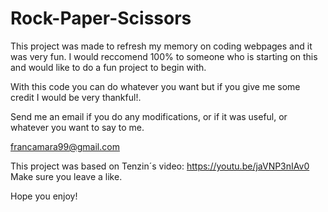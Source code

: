 # Rock-Paper-Scissors

This project was made to refresh my memory on coding webpages and it was very fun. I would reccomend 100% to someone who is starting on this and would like to do a fun project to begin with.

With this code you can do whatever you want but if you give me some credit I would be very thankful!.

Send me an email if you do any modifications, or if it was useful, or whatever you want to say to me.

francamara99@gmail.com

This project was based on Tenzin´s video: https://youtu.be/jaVNP3nIAv0 Make sure you leave a like.

Hope you enjoy!
